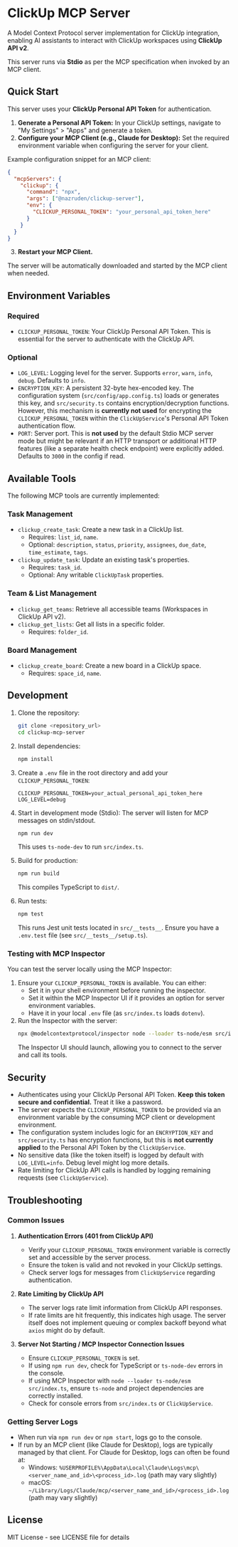 # ClickUp MCP Server

A Model Context Protocol server implementation for ClickUp integration, enabling AI assistants to interact with ClickUp workspaces using **ClickUp API v2**.

This server runs via **Stdio** as per the MCP specification when invoked by an MCP client.

## Quick Start

This server uses your **ClickUp Personal API Token** for authentication.

1.  **Generate a Personal API Token:** In your ClickUp settings, navigate to "My Settings" > "Apps" and generate a token.
2.  **Configure your MCP Client (e.g., Claude for Desktop):** Set the required environment variable when configuring the server for your client.

Example configuration snippet for an MCP client:

```json
{
  "mcpServers": {
    "clickup": {
      "command": "npx",
      "args": ["@nazruden/clickup-server"],
      "env": {
        "CLICKUP_PERSONAL_TOKEN": "your_personal_api_token_here"
      }
    }
  }
}
```

3.  **Restart your MCP Client.**

The server will be automatically downloaded and started by the MCP client when needed.

## Environment Variables

### Required

- `CLICKUP_PERSONAL_TOKEN`: Your ClickUp Personal API Token. This is essential for the server to authenticate with the ClickUp API.

### Optional

- `LOG_LEVEL`: Logging level for the server. Supports `error`, `warn`, `info`, `debug`. Defaults to `info`.
- `ENCRYPTION_KEY`: A persistent 32-byte hex-encoded key. The configuration system (`src/config/app.config.ts`) loads or generates this key, and `src/security.ts` contains encryption/decryption functions. However, this mechanism is **currently not used** for encrypting the `CLICKUP_PERSONAL_TOKEN` within the `ClickUpService`'s Personal API Token authentication flow.
- `PORT`: Server port. This is **not used** by the default Stdio MCP server mode but might be relevant if an HTTP transport or additional HTTP features (like a separate health check endpoint) were explicitly added. Defaults to `3000` in the config if read.

## Available Tools

The following MCP tools are currently implemented:

### Task Management

- `clickup_create_task`: Create a new task in a ClickUp list.
  - Requires: `list_id`, `name`.
  - Optional: `description`, `status`, `priority`, `assignees`, `due_date`, `time_estimate`, `tags`.
- `clickup_update_task`: Update an existing task's properties.
  - Requires: `task_id`.
  - Optional: Any writable `ClickUpTask` properties.

### Team & List Management

- `clickup_get_teams`: Retrieve all accessible teams (Workspaces in ClickUp API v2).
- `clickup_get_lists`: Get all lists in a specific folder.
  - Requires: `folder_id`.

### Board Management

- `clickup_create_board`: Create a new board in a ClickUp space.
  - Requires: `space_id`, `name`.

## Development

1.  Clone the repository:
    ```bash
    git clone <repository_url>
    cd clickup-mcp-server
    ```
2.  Install dependencies:
    ```bash
    npm install
    ```
3.  Create a `.env` file in the root directory and add your `CLICKUP_PERSONAL_TOKEN`:
    ```env
    CLICKUP_PERSONAL_TOKEN=your_actual_personal_api_token_here
    LOG_LEVEL=debug
    ```
4.  Start in development mode (Stdio):
    The server will listen for MCP messages on stdin/stdout.

    ```bash
    npm run dev
    ```

    This uses `ts-node-dev` to run `src/index.ts`.

5.  Build for production:

    ```bash
    npm run build
    ```

    This compiles TypeScript to `dist/`.

6.  Run tests:
    ```bash
    npm test
    ```
    This runs Jest unit tests located in `src/__tests__`. Ensure you have a `.env.test` file (see `src/__tests__/setup.ts`).

### Testing with MCP Inspector

You can test the server locally using the MCP Inspector:

1.  Ensure your `CLICKUP_PERSONAL_TOKEN` is available. You can either:
    - Set it in your shell environment before running the inspector.
    - Set it within the MCP Inspector UI if it provides an option for server environment variables.
    - Have it in your local `.env` file (as `src/index.ts` loads `dotenv`).
2.  Run the Inspector with the server:
    ```bash
    npx @modelcontextprotocol/inspector node --loader ts-node/esm src/index.ts
    ```
    The Inspector UI should launch, allowing you to connect to the server and call its tools.

## Security

- Authenticates using your ClickUp Personal API Token. **Keep this token secure and confidential.** Treat it like a password.
- The server expects the `CLICKUP_PERSONAL_TOKEN` to be provided via an environment variable by the consuming MCP client or development environment.
- The configuration system includes logic for an `ENCRYPTION_KEY` and `src/security.ts` has encryption functions, but this is **not currently applied** to the Personal API Token by the `ClickUpService`.
- No sensitive data (like the token itself) is logged by default with `LOG_LEVEL=info`. Debug level might log more details.
- Rate limiting for ClickUp API calls is handled by logging remaining requests (see `ClickUpService`).

## Troubleshooting

### Common Issues

1.  **Authentication Errors (401 from ClickUp API)**

    - Verify your `CLICKUP_PERSONAL_TOKEN` environment variable is correctly set and accessible by the server process.
    - Ensure the token is valid and not revoked in your ClickUp settings.
    - Check server logs for messages from `ClickUpService` regarding authentication.

2.  **Rate Limiting by ClickUp API**

    - The server logs rate limit information from ClickUp API responses.
    - If rate limits are hit frequently, this indicates high usage. The server itself does not implement queuing or complex backoff beyond what `axios` might do by default.

3.  **Server Not Starting / MCP Inspector Connection Issues**
    - Ensure `CLICKUP_PERSONAL_TOKEN` is set.
    - If using `npm run dev`, check for TypeScript or `ts-node-dev` errors in the console.
    - If using MCP Inspector with `node --loader ts-node/esm src/index.ts`, ensure `ts-node` and project dependencies are correctly installed.
    - Check for console errors from `src/index.ts` or `ClickUpService`.

### Getting Server Logs

- When run via `npm run dev` or `npm start`, logs go to the console.
- If run by an MCP client (like Claude for Desktop), logs are typically managed by that client. For Claude for Desktop, logs can often be found at:
  - Windows: `%USERPROFILE%\AppData\Local\Claude\Logs\mcp\<server_name_and_id>\<process_id>.log` (path may vary slightly)
  - macOS: `~/Library/Logs/Claude/mcp/<server_name_and_id>/<process_id>.log` (path may vary slightly)

## License

MIT License - see LICENSE file for details
